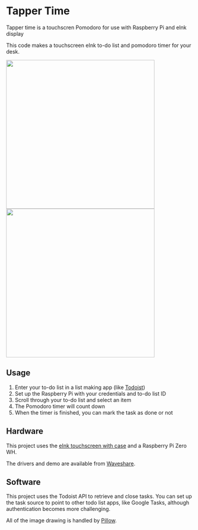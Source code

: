 # Tapper Time

Tapper time is a touchscren Pomodoro for use with Raspberry Pi and eInk display

This code makes a touchscreen eInk to-do list and pomodoro timer for your desk.

<img src="https://user-images.githubusercontent.com/33580338/158860069-fe996b13-2fff-48f5-9eaa-e757386be1f4.png" width="400">
<img src="https://user-images.githubusercontent.com/33580338/158860118-8ff35251-7bee-4518-8ef2-91c402b4fb0d.png" width="400">


## Usage 

1. Enter your to-do list in a list making app (like [Todoist](todoist.com))
1. Set up the Raspberry Pi with your credentials and to-do list ID
1. Scroll through your to-do list and select an item
1. The Pomodoro timer will count down
1. When the timer is finished, you can mark the task as done or not 


## Hardware 

This project uses the [eInk touchscreen with case](https://www.waveshare.com/product/displays/e-paper/epaper-3/2.13inch-touch-e-paper-hat-with-case.htm) and a Raspberry Pi Zero WH.

The drivers and demo are available from [Waveshare](https://github.com/waveshare/Touch_e-Paper_HAT).

## Software

This project uses the Todoist API to retrieve and close tasks. You can set up the task source to point to other todo list apps, like Google Tasks, although authentication becomes more challenging.

All of the image drawing is handled by [Pillow](https://github.com/python-pillow/Pillow).


